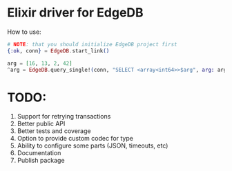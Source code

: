 # Elixir driver for EdgeDB

How to use:
```elixir
# NOTE: that you should initialize EdgeDB project first
{:ok, conn} = EdgeDB.start_link()

arg = [16, 13, 2, 42]
^arg = EdgeDB.query_single!(conn, "SELECT <array<int64>>$arg", arg: arg)
```

# TODO:
1. Support for retrying transactions
2. Better public API
3. Better tests and coverage
4. Option to provide custom codec for type
5. Ability to configure some parts (JSON, timeouts, etc)
6. Documentation
7. Publish package
